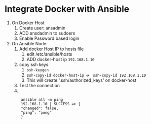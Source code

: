 # Integrate Docker with Ansible

1. On Docker Host
   1. Create user: ansadmin
   2. ADD ansdadmin to sudoers
   3. Enable Password based login
2. On Ansible Node
   1. Add docker Host IP to hosts file
      1. edit /etc/ansible/hosts
      2. ADD docker-host ip ` 192.168.1.10 `
   2. copy ssh keys
      1. ` ssh-keygen `
      2. ` ssh-copy-id docker-host-ip ` -> ` ssh-copy-id 192.168.1.10`
      3. This will create '.ssh/authorized_keys' on docker-host
   3. Test the connection
   4. 
    ```console
        ansible all -m ping
        192.168.1.10 | SUCCESS => {
        "changed": false,
        "ping": "pong"
        }
    ```